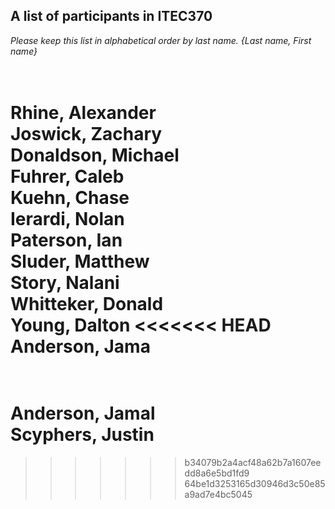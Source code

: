 A list of participants in ITEC370
---------------------------------
*Please keep this list in alphabetical order by last name.*
*{Last name, First name}*

<br/>Rhine, Alexander
<br/>Joswick, Zachary
<br/>Donaldson, Michael
<br/>Fuhrer, Caleb
<br/>Kuehn, Chase
<br/>Ierardi, Nolan
<br/>Paterson, Ian
<br/>Sluder, Matthew
<br/>Story, Nalani
<br/>Whitteker, Donald
<br/>Young, Dalton
<<<<<<< HEAD
<br/>Anderson, Jama
=======
<br/>Anderson, Jamal
<br/>Scyphers, Justin
=======

>>>>>>> b34079b2a4acf48a62b7a1607eedd8a6e5bd1fd9
>>>>>>> 64be1d3253165d30946d3c50e85a9ad7e4bc5045
